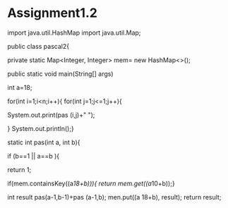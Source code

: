 # Assignment1.2
import java.util.HashMap import java.util.Map;

public class pascal2{



private static Map<Integer, Integer> mem= new HashMap<>();

public static void main(String[] args)

int a=18;

for(int i=1;i<n;i++){ for(int j=1;j<=1;j++){

System.out.print(pas (i,j)+" ");

} System.out.println();}

static int pas(int a, int b){

if (b==1 || a==b ){

return 1;

if(mem.containsKey((a*18+b))){ return mem.get((a*10+b));}

int result pas(a-1,b-1)+pas (a-1,b);
men.put((a 18+b), result);
return result;
